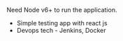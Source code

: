 Need Node v6+ to run the application.
* Simple testing app with react js
* Devops tech - Jenkins, Docker
